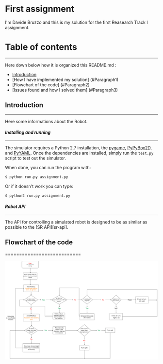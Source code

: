 First assignment
================================
I'm Davide Bruzzo and this is my solution for the first Reasearch Track I assignment.

# Table of contents
****************************
Here down below how it is organized this README.md :

* [Introduction](#Introduction)
* [How I have implemented my solution] (#Paragraph1)
* [Flowchart of the code] (#Paragraph2)
* [Issues found and how I solved them] (#Paragraph3)

## Introduction <a name="Paragraph1"></a>
-----------------------------
Here some informations about the Robot.

#### *Installing and running* 
-----------------------------
 
The simulator requires a Python 2.7 installation, the [pygame](http://pygame.org/), [PyPyBox2D](https://pypi.python.org/pypi/pypybox2d/2.1-r331), and [PyYAML](https://pypi.python.org/pypi/PyYAML/).
Once the dependencies are installed, simply run the `test.py` script to test out the simulator.

When done, you can run the program with:

```bash
$ python run.py assignment.py
```
Or if it doesn't work you can type:


```bash
$ python2 run.py assignment.py
```
#### *Robot API*
---------

The API for controlling a simulated robot is designed to be as similar as possible to the [SR API][sr-api].



## Flowchart of the code <a name="Paragraph3"></a>
===========================

<p align="center">
<img src="https://github.com/davidebruzzo/ResTrack/blob/main/Flowchart.drawio.png" width="900" />
<p>

